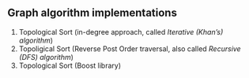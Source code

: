 ## Graph algorithm implementations  

1. Topological Sort (in-degree approach, called *Iterative (Khan’s) algorithm*)
2. Topoligical Sort (Reverse Post Order traversal, also called *Recursive (DFS) algorithm*)
3. Topological Sort (Boost library)

